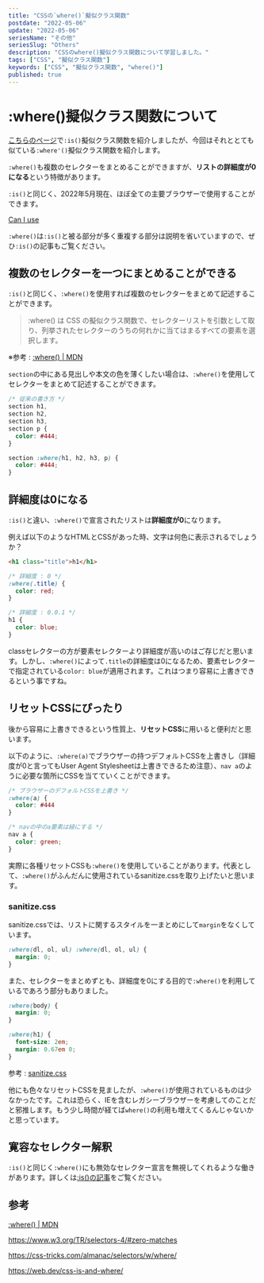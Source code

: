 ```yaml
---
title: "CSSの`where()`擬似クラス関数"
postdate: "2022-05-06"
update: "2022-05-06"
seriesName: "その他"
seriesSlug: "Others"
description: "CSSのwhere()擬似クラス関数について学習しました。"
tags: ["CSS", "擬似クラス関数"]
keywords: ["CSS", "擬似クラス関数", "where()"]
published: true
---
```


# :where()擬似クラス関数について

[こちらのページ](/Others/02/)で`:is()`擬似クラス関数を紹介しましたが、今回はそれととても似ている`:where'()`擬似クラス関数を紹介します。

`:where()`も複数のセレクターをまとめることができますが、**リストの詳細度が0になる**という特徴があります。

`:is()`と同じく、2022年5月現在、ほぼ全ての主要ブラウザーで使用することができます。

[Can I use](https://caniuse.com/?search=%3Awhere())

<aside>

`:where()`は`:is()`と被る部分が多く重複する部分は説明を省いていますので、ぜひ`:is()`の記事もご覧ください。

</aside>

## 複数のセレクターを一つにまとめることができる

`:is()`と同じく、`:where()`を使用すれば複数のセレクターをまとめて記述することができます。

> :where() は CSS の擬似クラス関数で、セレクターリストを引数として取り、列挙されたセレクターのうちの何れかに当てはまるすべての要素を選択します。

※参考 : [:where() | MDN](https://developer.mozilla.org/ja/docs/Web/CSS/:where)

`section`の中にある見出しや本文の色を薄くしたい場合は、`:where()`を使用してセレクターをまとめて記述することができます。

```css
/* 従来の書き方 */
section h1,
section h2,
section h3,
section p {
  color: #444;
}

section :where(h1, h2, h3, p) {
  color: #444;
}
```

## 詳細度は0になる

`:is()`と違い、`:where()`で宣言されたリストは**詳細度が0**になります。

例えば以下のようなHTMLとCSSがあった時、文字は何色に表示されるでしょうか？

```html
<h1 class="title">h1</h1>
```

```css
/* 詳細度 : 0 */
:where(.title) {
  color: red;
}

/* 詳細度 : 0.0.1 */
h1 {
  color: blue;
}
```

classセレクターの方が要素セレクターより詳細度が高いのはご存じだと思います。しかし、`:where()`によって`.title`の詳細度は0になるため、要素セレクターで指定されている`color: blue`が適用されます。これはつまり容易に上書きできるという事ですね。

## リセットCSSにぴったり

後から容易に上書きできるという性質上、**リセットCSS**に用いると便利だと思います。

以下のように、`:where(a)`でブラウザーの持つデフォルトCSSを上書きし（詳細度が0と言ってもUser Agent Stylesheetは上書きできるため注意）、`nav a`のように必要な箇所にCSSを当てていくことができます。

```css
/* ブラウザーのデフォルトCSSを上書き */
:where(a) {
  color: #444
}

/* navの中のa要素は緑にする */
nav a {
  color: green;
}
```

実際に各種リセットCSSも`:where()`を使用していることがあります。代表として、`:where()`がふんだんに使用されているsanitize.cssを取り上げたいと思います。

### sanitize.css

sanitize.cssでは、リストに関するスタイルを一まとめにして`margin`をなくしています。

```css
:where(dl, ol, ul) :where(dl, ol, ul) {
  margin: 0;
}
```

また、セレクターをまとめずとも、詳細度を0にする目的で`:where()`を利用しているであろう部分もありました。

```css
:where(body) {
  margin: 0;
}

:where(h1) {
  font-size: 2em;
  margin: 0.67em 0;
}
```

参考 : [sanitize.css](https://github.com/csstools/sanitize.css/blob/main/sanitize.css)

他にも色々なリセットCSSを見ましたが、`:where()`が使用されているものは少なかったです。これは恐らく、IEを含むレガシーブラウザーを考慮してのことだと邪推します。もう少し時間が経てば`where()`の利用も増えてくるんじゃないかと思っています。

## 寛容なセレクター解釈

`:is()`と同じく`:where()`にも無効なセレクター宣言を無視してくれるような働きがあります。詳しくは[:is()の記事](/Others/02/)をご覧ください。

## 参考

[:where() | MDN](https://developer.mozilla.org/ja/docs/Web/CSS/:where)

https://www.w3.org/TR/selectors-4/#zero-matches

https://css-tricks.com/almanac/selectors/w/where/

https://web.dev/css-is-and-where/